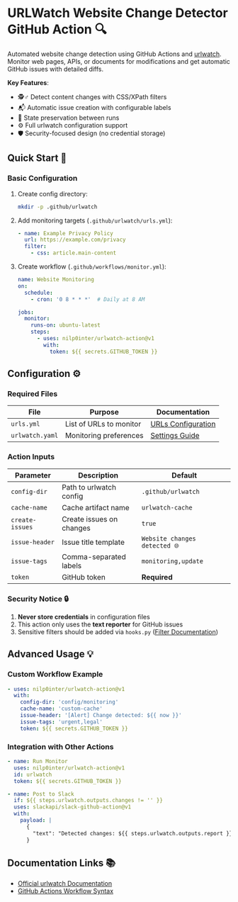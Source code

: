 # URLWatch Website Change Detector GitHub Action 🔍

Automated website change detection using GitHub Actions and [urlwatch](https://thp.io/2008/urlwatch/). Monitor web pages, APIs, or documents for modifications and get automatic GitHub issues with detailed diffs.

**Key Features**:
- 🕵️♂️ Detect content changes with CSS/XPath filters
- 📬 Automatic issue creation with configurable labels
- 💾 State preservation between runs
- ⚙️ Full urlwatch configuration support
- 🛡️ Security-focused design (no credential storage)

## Quick Start 🚀

### Basic Configuration

1. Create config directory:
   ```bash
   mkdir -p .github/urlwatch
   ```

2. Add monitoring targets (`.github/urlwatch/urls.yml`):
   ```yaml
   - name: Example Privacy Policy
     url: https://example.com/privacy
     filter:
       - css: article.main-content
   ```

3. Create workflow (`.github/workflows/monitor.yml`):
   ```yaml
   name: Website Monitoring
   on:
     schedule:
       - cron: '0 8 * * *'  # Daily at 8 AM

   jobs:
     monitor:
       runs-on: ubuntu-latest
       steps:
         - uses: nilp0inter/urlwatch-action@v1
           with:
             token: ${{ secrets.GITHUB_TOKEN }}
   ```

## Configuration ⚙️

### Required Files

| File | Purpose | Documentation |
|------|---------|---------------|
| `urls.yml` | List of URLs to monitor | [URLs Configuration](https://urlwatch.readthedocs.io/en/latest/jobs.html) |
| `urlwatch.yaml` | Monitoring preferences | [Settings Guide](https://urlwatch.readthedocs.io/en/latest/configuration.html) |

### Action Inputs

| Parameter | Description | Default |
|-----------|-------------|---------|
| `config-dir` | Path to urlwatch config | `.github/urlwatch` |
| `cache-name` | Cache artifact name | `urlwatch-cache` |
| `create-issues` | Create issues on changes | `true` |
| `issue-header` | Issue title template | `Website changes detected 🌐` |
| `issue-tags` | Comma-separated labels | `monitoring,update` |
| `token` | GitHub token | **Required** |

### Security Notice 🔒

1. **Never store credentials** in configuration files
2. This action only uses the **text reporter** for GitHub issues
3. Sensitive filters should be added via `hooks.py` ([Filter Documentation](https://urlwatch.readthedocs.io/en/latest/filters.html))

## Advanced Usage 💡

### Custom Workflow Example

```yaml
- uses: nilp0inter/urlwatch-action@v1
  with:
    config-dir: 'config/monitoring'
    cache-name: 'custom-cache'
    issue-header: '[Alert] Change detected: ${{ now }}'
    issue-tags: 'urgent,legal'
    token: ${{ secrets.GITHUB_TOKEN }}
```

### Integration with Other Actions

```yaml
- name: Run Monitor
  uses: nilp0inter/urlwatch-action@v1
  id: urlwatch
  token: ${{ secrets.GITHUB_TOKEN }}

- name: Post to Slack
  if: ${{ steps.urlwatch.outputs.changes != '' }}
  uses: slackapi/slack-github-action@v1
  with:
    payload: |
      {
        "text": "Detected changes: ${{ steps.urlwatch.outputs.report }}"
      }
```


## Documentation Links 📚

- [Official urlwatch Documentation](https://urlwatch.readthedocs.io/)
- [GitHub Actions Workflow Syntax](https://docs.github.com/en/actions/using-workflows)
